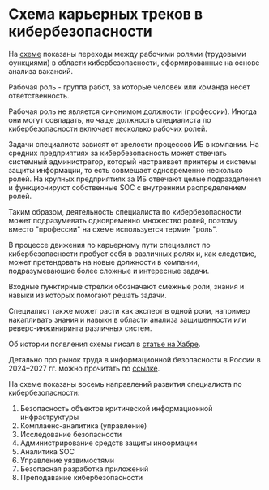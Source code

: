 # Схема карьерных треков в кибербезопасности

На [схеме](https://cybersecurity-roadmap.ru/) показаны переходы между рабочими ролями (трудовыми функциями) в области кибербезопасности, сформированные на основе анализа вакансий.

Рабочая роль - группа работ, за которые человек или команда несет ответственность. 

Рабочая роль не является синонимом должности (профессии). Иногда они могут совпадать, но чаще должность специалиста по кибербезопасности включает несколько рабочих ролей.

Задачи специалиста зависят от зрелости процессов ИБ в компании. На средних предприятиях за кибербезопасность может отвечать системный администратор, который настраивает принтеры и системы защиты информации, то есть совмещает одновременно несколько ролей. На крупных предприятиях за ИБ отвечают целые подразделения и функционируют собственные SOC с внутренним распределением ролей.

Таким образом, деятельность специалиста по кибербезопасности может подразумевать одновременно множество ролей, поэтому вместо "профессии" на схеме используется термин "роль".

В процессе движения по карьерному пути специалист по кибербезопасности пробует себя в различных ролях и, как следствие, может претендовать на новые должности в компании, подразумевающие более сложные и интересные задачи. 

Входные пунктирные стрелки обозначают смежные роли, знания и навыки из которых помогают решать задачи.

Специалист также может расти как эксперт в одной роли, например накапливать знания и навыки в области анализа защищенности или реверс-инжиниринга различных систем.

Об истории появления схемы писал в [статье на Хабре](https://habr.com/ru/companies/pt/articles/800865/).

Детально про рынок труда в информационной безопасности в России в 2024–2027 гг. можно прочитать по [ссылке](https://www.ptsecurity.com/ru-ru/research/analytics/rynok-truda-v-informaczionnoj-bezopasnosti-v-rossii-v-2024-2027-gg-prognozy-problemy-i-perspektivy/).

На схеме показаны восемь направлений развития специалиста по кибербезопасности:

1. Безопасность объектов критической информационной инфраструктуры
2. Комплаенс-аналитика (управление)
3. Исследование безопасности
4. Администрирование средств защиты информации
5. Аналитика SOC
6. Управление уязвимостями
7. Безопасная разработка приложений 
8. Преподавание кибербезопасности


